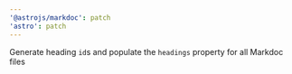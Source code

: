 ```yaml
---
'@astrojs/markdoc': patch
'astro': patch
---
```


Generate heading `id`s and populate the `headings` property for all Markdoc files
